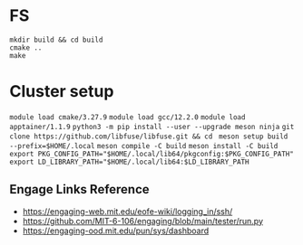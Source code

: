 # FS

```
mkdir build && cd build
cmake ..
make
```

# Cluster setup
`module load cmake/3.27.9`
`module load gcc/12.2.0`
`module load apptainer/1.1.9`
`python3 -m pip install --user --upgrade meson ninja`
`git clone https://github.com/libfuse/libfuse.git && cd `
`meson setup build --prefix=$HOME/.local`
`meson compile -C build`
`meson install -C build`
`export PKG_CONFIG_PATH="$HOME/.local/lib64/pkgconfig:$PKG_CONFIG_PATH"`
`export LD_LIBRARY_PATH="$HOME/.local/lib64:$LD_LIBRARY_PATH`

## Engage Links Reference

* https://engaging-web.mit.edu/eofe-wiki/logging_in/ssh/
* https://github.com/MIT-6-106/engaging/blob/main/tester/run.py
* https://engaging-ood.mit.edu/pun/sys/dashboard

